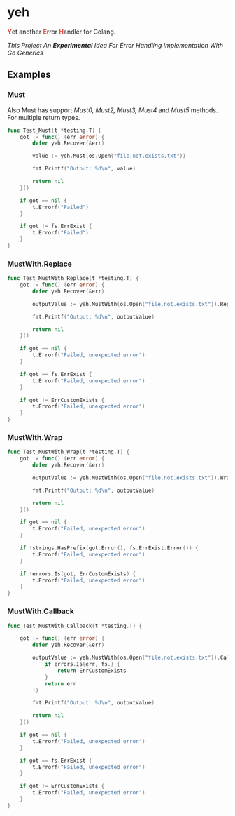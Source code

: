 # yeh
<span style="color: #db4c3f; font-weight: 700">Y</span>et another <span style="color: #db4c3f; font-weight: 700">E</span>rror <span style="color: #db4c3f; font-weight: 700">H</span>andler for Golang. 

*This Project An **Experimental** Idea For Error Handling Implementation With Go Generics*

## Examples

### Must

Also Must has support *Must0, Must2, Must3, Must4* and *Must5* methods. For multiple return types.

```go
func Test_Must(t *testing.T) {
	got := func() (err error) {
		defer yeh.Recover(&err)

		value := yeh.Must(os.Open("file.not.exists.txt"))

		fmt.Printf("Output: %d\n", value)

		return nil
	}()

	if got == nil {
		t.Errorf("Failed")
	}

	if got != fs.ErrExist {
		t.Errorf("Failed")
	}
}
```

### MustWith.Replace
```go
func Test_MustWith_Replace(t *testing.T) {
	got := func() (err error) {
		defer yeh.Recover(&err)

		outputValue := yeh.MustWith(os.Open("file.not.exists.txt")).Replace(ErrCustomExists)

		fmt.Printf("Output: %d\n", outputValue)

		return nil
	}()

	if got == nil {
		t.Errorf("Failed, unexpected error")
	}

	if got == fs.ErrExist {
		t.Errorf("Failed, unexpected error")
	}

	if got != ErrCustomExists {
		t.Errorf("Failed, unexpected error")
	}
}
```

### MustWith.Wrap
```go
func Test_MustWith_Wrap(t *testing.T) {
	got := func() (err error) {
		defer yeh.Recover(&err)

		outputValue := yeh.MustWith(os.Open("file.not.exists.txt")).Wrap(ErrCustomExists)

		fmt.Printf("Output: %d\n", outputValue)

		return nil
	}()

	if got == nil {
		t.Errorf("Failed, unexpected error")
	}

	if !strings.HasPrefix(got.Error(), fs.ErrExist.Error()) {
		t.Errorf("Failed, unexpected error")
	}

	if !errors.Is(got, ErrCustomExists) {
		t.Errorf("Failed, unexpected error")
	}
}
```

### MustWith.Callback
```go
func Test_MustWith_Callback(t *testing.T) {

	got := func() (err error) {
		defer yeh.Recover(&err)

		outputValue := yeh.MustWith(os.Open("file.not.exists.txt")).Callback(func(err error) error {
			if errors.Is(err, fs.) {
				return ErrCustomExists
			}
			return err
		})

		fmt.Printf("Output: %d\n", outputValue)

		return nil
	}()

	if got == nil {
		t.Errorf("Failed, unexpected error")
	}

	if got == fs.ErrExist {
		t.Errorf("Failed, unexpected error")
	}

	if got != ErrCustomExists {
		t.Errorf("Failed, unexpected error")
	}
}
```
